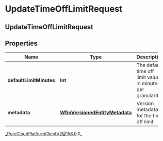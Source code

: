 # UpdateTimeOffLimitRequest

## UpdateTimeOffLimitRequest

## Properties

|Name | Type | Description | Notes|
|------------ | ------------- | ------------- | -------------|
| **defaultLimitMinutes** | **Int** | The default time off limit value in minutes per granularity | [optional] |
| **metadata** | [**WfmVersionedEntityMetadata**](WfmVersionedEntityMetadata) | Version metadata for the time off limit | |



_PureCloudPlatformClientV2@158.0.0_
